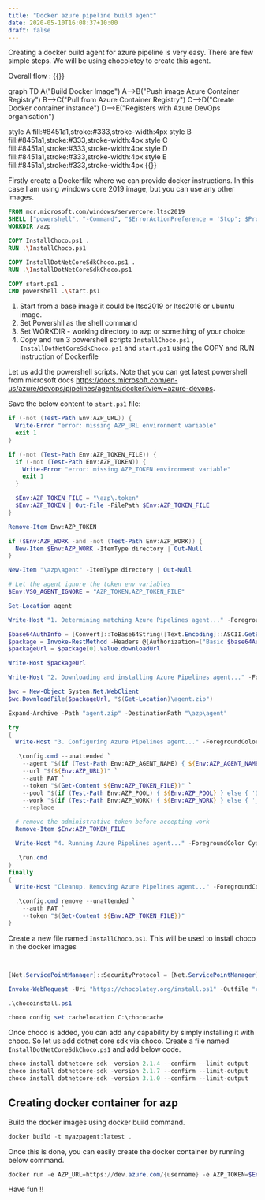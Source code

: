 ```yaml
---
title: "Docker azure pipeline build agent"
date: 2020-05-10T16:08:37+10:00
draft: false
---  
```


Creating a docker build agent for azure pipeline is very easy. There are few simple steps. We will be using chocoletey to create this agent. 

Overall flow :
{{<mermaid>}}

graph TD
  A("Build Docker Image")
  A-->B("Push image Azure Container Registry")
  B-->C("Pull from Azure Container Registry")
  C-->D("Create Docker container instance")
  D-->E("Registers with Azure DevOps organisation")

  style A fill:#8451a1,stroke:#333,stroke-width:4px
  style B fill:#8451a1,stroke:#333,stroke-width:4px
  style C fill:#8451a1,stroke:#333,stroke-width:4px
  style D fill:#8451a1,stroke:#333,stroke-width:4px
  style E fill:#8451a1,stroke:#333,stroke-width:4px
{{</mermaid>}}

Firstly create a Dockerfile where we can provide docker instructions. In this case I am using windows core 2019 image, but you can use any other images. 

```Dockerfile
FROM mcr.microsoft.com/windows/servercore:ltsc2019
SHELL ["powershell", "-Command", "$ErrorActionPreference = 'Stop'; $ProgressPreference = 'SilentlyContinue';"]
WORKDIR /azp

COPY InstallChoco.ps1 .
RUN .\InstallChoco.ps1 

COPY InstallDotNetCoreSdkChoco.ps1 .
RUN .\InstallDotNetCoreSdkChoco.ps1

COPY start.ps1 .
CMD powershell .\start.ps1

```

1. Start from a base image it could be ltsc2019 or ltsc2016 or ubuntu image.
2. Set Powershll as the shell command 
3. Set WORKDIR - working directory to azp or something of your choice
4. Copy and run 3 powershell scripts `InstallChoco.ps1` , `InstallDotNetCoreSdkChoco.ps1` and `start.ps1` using the COPY and RUN instruction of Dockerfile

Let us add the powershell scripts. Note that you can get latest powershell from microsoft docs https://docs.microsoft.com/en-us/azure/devops/pipelines/agents/docker?view=azure-devops.

Save the below content to `start.ps1` file:

```Powershell
if (-not (Test-Path Env:AZP_URL)) {
  Write-Error "error: missing AZP_URL environment variable"
  exit 1
}

if (-not (Test-Path Env:AZP_TOKEN_FILE)) {
  if (-not (Test-Path Env:AZP_TOKEN)) {
    Write-Error "error: missing AZP_TOKEN environment variable"
    exit 1
  }

  $Env:AZP_TOKEN_FILE = "\azp\.token"
  $Env:AZP_TOKEN | Out-File -FilePath $Env:AZP_TOKEN_FILE
}

Remove-Item Env:AZP_TOKEN

if ($Env:AZP_WORK -and -not (Test-Path Env:AZP_WORK)) {
  New-Item $Env:AZP_WORK -ItemType directory | Out-Null
}

New-Item "\azp\agent" -ItemType directory | Out-Null

# Let the agent ignore the token env variables
$Env:VSO_AGENT_IGNORE = "AZP_TOKEN,AZP_TOKEN_FILE"

Set-Location agent

Write-Host "1. Determining matching Azure Pipelines agent..." -ForegroundColor Cyan

$base64AuthInfo = [Convert]::ToBase64String([Text.Encoding]::ASCII.GetBytes(":$(Get-Content ${Env:AZP_TOKEN_FILE})"))
$package = Invoke-RestMethod -Headers @{Authorization=("Basic $base64AuthInfo")} "$(${Env:AZP_URL})/_apis/distributedtask/packages/agent?platform=win-x64&`$top=1"
$packageUrl = $package[0].Value.downloadUrl

Write-Host $packageUrl

Write-Host "2. Downloading and installing Azure Pipelines agent..." -ForegroundColor Cyan

$wc = New-Object System.Net.WebClient
$wc.DownloadFile($packageUrl, "$(Get-Location)\agent.zip")

Expand-Archive -Path "agent.zip" -DestinationPath "\azp\agent"

try
{
  Write-Host "3. Configuring Azure Pipelines agent..." -ForegroundColor Cyan

  .\config.cmd --unattended `
    --agent "$(if (Test-Path Env:AZP_AGENT_NAME) { ${Env:AZP_AGENT_NAME} } else { ${Env:computername} })" `
    --url "$(${Env:AZP_URL})" `
    --auth PAT `
    --token "$(Get-Content ${Env:AZP_TOKEN_FILE})" `
    --pool "$(if (Test-Path Env:AZP_POOL) { ${Env:AZP_POOL} } else { 'Default' })" `
    --work "$(if (Test-Path Env:AZP_WORK) { ${Env:AZP_WORK} } else { '_work' })" `
    --replace

  # remove the administrative token before accepting work
  Remove-Item $Env:AZP_TOKEN_FILE

  Write-Host "4. Running Azure Pipelines agent..." -ForegroundColor Cyan

  .\run.cmd
}
finally
{
  Write-Host "Cleanup. Removing Azure Pipelines agent..." -ForegroundColor Cyan

  .\config.cmd remove --unattended `
    --auth PAT `
    --token "$(Get-Content ${Env:AZP_TOKEN_FILE})"
}
```

Create a new file named `InstallChoco.ps1`. This will be used to install choco in the docker images

```Powershell


[Net.ServicePointManager]::SecurityProtocol = [Net.ServicePointManager]::SecurityProtocol -bor "Tls12"

Invoke-WebRequest -Uri "https://chocolatey.org/install.ps1" -Outfile "chocoinstall.ps1"

.\chocoinstall.ps1

choco config set cachelocation C:\chococache

```

Once choco is added, you can add any capability by simply installing it with choco. So let us add dotnet core sdk via choco. Create a file named `InstallDotNetCoreSdkChoco.ps1` and add below code. 

``` Powershell
choco install dotnetcore-sdk -version 2.1.4 --confirm --limit-output 
choco install dotnetcore-sdk -version 2.1.7 --confirm --limit-output 
choco install dotnetcore-sdk -version 3.1.0 --confirm --limit-output 

```

## Creating docker container for azp

Build the docker images using docker build command.

```Powershell
docker build -t myazpagent:latest .
```

Once this is done, you can easily create the docker container by running below command. 

```Powershell
docker run -e AZP_URL=https://dev.azure.com/{username} -e AZP_TOKEN=$Env:AZP_TOKEN -e AZP_AGENT_NAME=$Env:AZP_Build_Agent_Name -e AZP_POOL=$Env:AZP_POOL myazpagent:latest

```


Have fun !!

